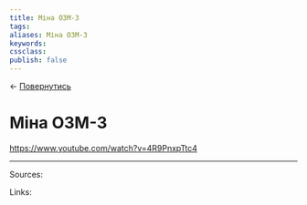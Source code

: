 ```yaml
---
title: Міна ОЗМ-3
tags: 
aliases: Міна ОЗМ-3
keywords:
cssclass:
publish: false
---
```


← [Повернутись](./index.md)

# Міна ОЗМ-3

https://www.youtube.com/watch?v=4R9PnxpTtc4


---------
Sources:



Links:


